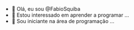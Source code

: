 - 👋 Olá, eu sou @FabioSquiba
- 👀 Estou interessado em aprender a programar ...
- 🌱 Sou iniciante na área de programação ...
<!---
FabioSquiba/FabioSquiba is a ✨ special ✨ repository because its `README.md` (this file) appears on your GitHub profile.
You can click the Preview link to take a look at your changes.
--->
